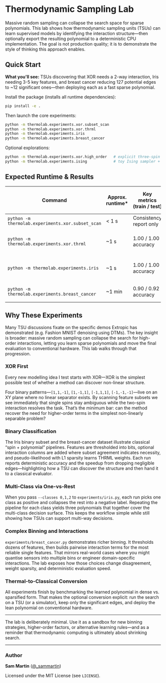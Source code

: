 # Thermodynamic Sampling Lab

Massive random sampling can collapse the search space for sparse polynomials. This lab shows how thermodynamic sampling units (TSUs) can learn supervised models by identifying the interaction structure—then optionally export the resulting polynomial to a deterministic CPU implementation. The goal is not production quality; it is to demonstrate the style of thinking this approach enables.

## Quick Start

**What you'll see:** TSUs discovering that XOR needs a 2-way interaction, 
Iris needing 3-5 key features, and breast cancer reducing 127 potential 
edges to ~12 significant ones—then deploying each as a fast sparse polynomial.

Install the package (installs all runtime dependencies):

```bash
pip install -e .
```

Then launch the core experiments:

```bash
python -m thermolab.experiments.xor.subset_scan
python -m thermolab.experiments.xor.thrml
python -m thermolab.experiments.iris
python -m thermolab.experiments.breast_cancer
```

Optional explorations:

```bash
python -m thermolab.experiments.xor.high_order   # explicit three-spin XOR factor
python -m thermolab.experiments.ising            # toy Ising sampler + benchmarking
```

## Expected Runtime & Results

| Command | Approx. runtime* | Key metrics (train / test) | Dense vs. sparse time (speedup) |
| --- | --- | --- | --- |
| `python -m thermolab.experiments.xor.subset_scan` | < 1 s | Consistency report only | n/a |
| `python -m thermolab.experiments.xor.thrml` | ~1 s | 1.00 / 1.00 accuracy | 0.0023 s vs. 0.0012 s (1.9×) |
| `python -m thermolab.experiments.iris` | ~1 s | 1.00 / 1.00 accuracy | 0.0016 s vs. 0.0036 s (0.46×) |
| `python -m thermolab.experiments.breast_cancer` | ~1 min | 0.90 / 0.92 accuracy | 4.41 s vs. 0.24 s (18×) |

## Why These Experiments

Many TSU discussions fixate on the specific demos Extropic has demonstrated (e.g. Fashion MNIST denoising using DTMs). The key insight is broader: massive random sampling can collapse the search for high-order interactions, letting you learn sparse polynomials and move the final evaluation to conventional hardware. This lab walks through that progression.

### XOR First

Every new modelling idea I test starts with XOR—XOR is the simplest possible test of whether a method can discover non-linear structure. 

Four binary patterns—`[1,1,-1]`, `[1,-1,1]`, `[-1,1,1]`, `[-1,-1,-1]`—live on an XY plane where no linear separator exists. By scanning feature subsets we see immediately that single spins stay ambiguous while the two-spin interaction resolves the task. That’s the minimum bar: can the method recover the need for higher-order terms in the simplest non-linearly separable problem?

### Binary Classification

The Iris binary subset and the breast-cancer dataset illustrate classical “spin + polynomial” pipelines. Features are thresholded into bits, optional interaction columns are added where subset agreement indicates necessity, and pseudo-likelihood with L1 sparsity learns THRML weights. Each run reports deterministic accuracy and the speedup from dropping negligible edges—highlighting how a TSU can discover the structure and then hand it to a classical evaluator.

### Multi-Class via One-vs-Rest

When you pass `--classes 0,1,2` to `experiments/iris.py`, each run picks one class as positive and collapses the rest into a negative label. Repeating the pipeline for each class yields three polynomials that together cover the multi-class decision surface. This keeps the workflow simple while still showing how TSUs can support multi-way decisions.

### Complex Binning and Interactions

`experiments/breast_cancer.py` demonstrates richer binning. It thresholds dozens of features, then builds pairwise interaction terms for the most reliable single features. That mirrors real-world cases where you might quantise sensors into multiple bins or engineer domain-specific interactions. The lab exposes how those choices change disagreement, weight sparsity, and deterministic evaluation speed.

### Thermal-to-Classical Conversion

All experiments finish by benchmarking the learned polynomial in dense vs. sparsified form. That makes the optional conversion explicit: run the search on a TSU (or a simulator), keep only the significant edges, and deploy the lean polynomial on conventional hardware.

---

The lab is deliberately minimal. Use it as a sandbox for new binning strategies, higher-order factors, or alternative learning rules—and as a reminder that thermodynamic computing is ultimately about shrinking search.

---

### Author

**Sam Martin** ([@_sammartin](https://twitter.com/_sammartin))

Licensed under the MIT License (see `LICENSE`).
